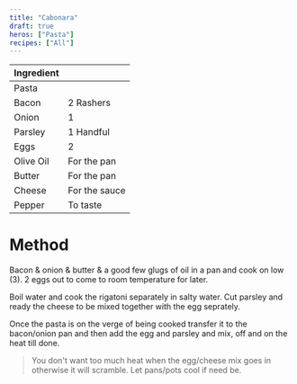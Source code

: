 ```yaml
---
title: "Cabonara"
draft: true
heros: ["Pasta"]
recipes: ["All"]
---
```

| Ingredient |  | 
| ----- | ----- |
| Pasta |  |
| Bacon | 2 Rashers |
| Onion | 1 |
| Parsley | 1 Handful |
| Eggs | 2 |
| Olive Oil | For the pan |
| Butter | For the pan |
| Cheese | For the sauce |
| Pepper | To taste |

# Method

Bacon & onion & butter & a good few glugs of oil in a pan and cook on low (3). 2 eggs out to come to room temperature for later.

Boil water and cook the rigatoni separately in salty water. Cut parsley and ready the cheese to be mixed together with the egg seprately.

Once the pasta is on the verge of being cooked transfer it to the bacon/onion pan and then add the egg and parsley and mix, off and on the heat till done.

> You don't want too much heat when the egg/cheese mix goes in otherwise it will scramble. Let pans/pots cool if need be.



